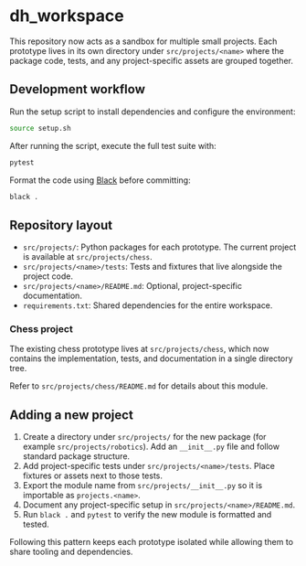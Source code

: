 # dh_workspace

This repository now acts as a sandbox for multiple small projects. Each
prototype lives in its own directory under `src/projects/<name>` where the
package code, tests, and any project-specific assets are grouped together.

## Development workflow

Run the setup script to install dependencies and configure the environment:

```bash
source setup.sh
```

After running the script, execute the full test suite with:

```bash
pytest
```

Format the code using [Black](https://black.readthedocs.io/) before committing:

```bash
black .
```

## Repository layout

- `src/projects/`: Python packages for each prototype. The current project is
  available at `src/projects/chess`.
- `src/projects/<name>/tests`: Tests and fixtures that live alongside the
  project code.
- `src/projects/<name>/README.md`: Optional, project-specific documentation.
- `requirements.txt`: Shared dependencies for the entire workspace.

### Chess project

The existing chess prototype lives at `src/projects/chess`, which now contains
the implementation, tests, and documentation in a single directory tree.

Refer to `src/projects/chess/README.md` for details about this module.

## Adding a new project

1. Create a directory under `src/projects/` for the new package
   (for example `src/projects/robotics`). Add an `__init__.py` file and follow
   standard package structure.
2. Add project-specific tests under `src/projects/<name>/tests`. Place fixtures
   or assets next to those tests.
3. Export the module name from `src/projects/__init__.py` so it is importable as
   `projects.<name>`.
4. Document any project-specific setup in `src/projects/<name>/README.md`.
5. Run `black .` and `pytest` to verify the new module is formatted and tested.

Following this pattern keeps each prototype isolated while allowing them to
share tooling and dependencies.
